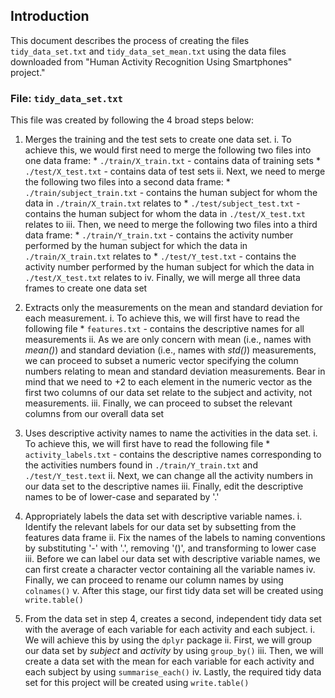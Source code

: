 ## Introduction
This document describes the process of creating the files `tidy_data_set.txt` and `tidy_data_set_mean.txt` using the data files downloaded from "Human Activity Recognition Using Smartphones" project."

### File: `tidy_data_set.txt`
This file was created by following the 4 broad steps below:

1. Merges the training and the test sets to create one data set.
        i. To achieve this, we would first need to merge the following two files into 
           one data frame:
            * `./train/X_train.txt` - contains data of training sets
            * `./test/X_test.txt` - contains data of test sets
    ii. Next, we need to merge the following two files into a second data frame:
        * `./train/subject_train.txt` - contains the human subject for whom the data in
          `./train/X_train.txt` relates to
        * `./test/subject_test.txt` - contains the human subject for whom the data in
          `./test/X_test.txt` relates to
    iii. Then, we need to merge the following two files into a third data frame:
        * `./train/Y_train.txt` - contains the activity number performed by the human
          subject for which the data in `./train/X_train.txt` relates to
        * `./test/Y_test.txt` - contains the activity number performed by the human
          subject for which the data in `./test/X_test.txt` relates to
    iv. Finally, we will merge all three data frames to create one data set
    
2. Extracts only the measurements on the mean and standard deviation for each 
measurement.
    i. To achieve this, we will first have to read the following file
        * `features.txt` - contains the descriptive names for all measurements
    ii. As we are only concern with mean (i.e., names with *mean()*) and standard
        deviation (i.e., names with *std()*) measurements, we can proceed to subset a
        numeric vector specifying the column numbers relating to mean and standard
        deviation measurements. Bear in mind that we need to +2 to each element in the
        numeric vector as the first two columns of our data set relate to the subject 
        and activity, not measurements.
    iii. Finally, we can proceed to subset the relevant columns from our overall data set
          
3. Uses descriptive activity names to name the activities in the data set.
    i. To achieve this, we will first have to read the following file
        * `activity_labels.txt` - contains the descriptive names corresponding to the
          activities numbers found in `./train/Y_train.txt` and `./test/Y_test.text`
    ii. Next, we can change all the activity numbers in our data set to the
        descriptive names
    iii. Finally, edit the descriptive names to be of lower-case and separated by '.'

4. Appropriately labels the data set with descriptive variable names.
    i. Identify the relevant labels for our data set by subsetting from the features
       data frame
    ii. Fix the names of the labels to naming conventions by substituting '-' with '.',
        removing '()', and transforming to lower case
    iii. Before we can label our data set with descriptive variable names, we can first
         create a character vector containing all the variable names
    iv. Finally, we can proceed to rename our column names by using `colnames()`
    v. After this stage, our first tidy data set will be created using `write.table()`

5. From the data set in step 4, creates a second, independent tidy data set with 
the average of each variable for each activity and each subject.
    i. We will achieve this by using the `dplyr` package
    ii. First, we will group our data set by *subject* and *activity* by using 
        `group_by()`
    iii. Then, we will create a data set with the mean for each variable for
         each activity and each subject by using `summarise_each()`
    iv. Lastly, the required tidy data set for this project will be created using
        `write.table()`
